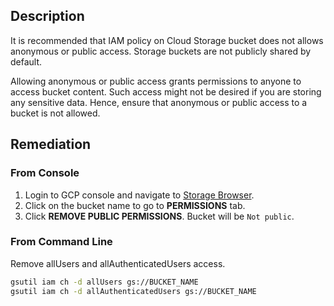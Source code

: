 ## Description

It is recommended that IAM policy on Cloud Storage bucket does not allows anonymous or public access. Storage buckets are not publicly shared by default.

Allowing anonymous or public access grants permissions to anyone to access bucket content. Such access might not be desired if you are storing any sensitive data. Hence, ensure that anonymous or public access to a bucket is not allowed.

## Remediation

### From Console

1. Login to GCP console and navigate to [Storage Browser](https://console.cloud.google.com/storage/browser).
2. Click on the bucket name to go to **PERMISSIONS** tab.
3. Click **REMOVE PUBLIC PERMISSIONS**. Bucket will be `Not public`.

### From Command Line

Remove allUsers and allAuthenticatedUsers access.

```bash
gsutil iam ch -d allUsers gs://BUCKET_NAME
gsutil iam ch -d allAuthenticatedUsers gs://BUCKET_NAME
```


